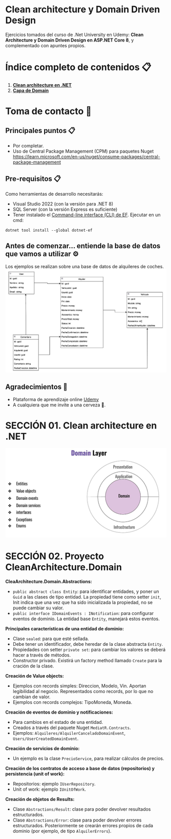 ﻿# Clean architecture y Domain Driven Design

Ejercicios tomados del curso de .Net University en Udemy: **Clean Architecture y Domain Driven Design en ASP.NET Core 8**, y complementado con apuntes propios.


# Índice completo de contenidos 📋
1. **[Clean architecture en .NET](#Seccion_01_Clean)**
2. **[Capa de Domain](#Seccion_02_Capa_Domain)**


# Toma de contacto  🚀 <a name="Toma_Contacto"></a>

## Principales puntos 📋
* Por completar.
* Uso de Central Package Management (CPM) para paquetes Nuget
https://learn.microsoft.com/en-us/nuget/consume-packages/central-package-management

## Pre-requisitos 📋
Como herramientas de desarrollo necesitarás:
* Visual Studio 2022 (con la versión para .NET 8)
* SQL Server (con la versión Express es suficiente)
* Tener instalado el [Command-line interface (CLI) de EF](https://learn.microsoft.com/en-us/ef/core/cli/dotnet). Ejecutar en un cmd:
```
dotnet tool install --global dotnet-ef
```

## Antes de comenzar... entiende la base de datos que vamos a utilizar ⚙️
Los ejemplos se realizan sobre una base de datos de alquileres de coches.
![My Image](./docs/02.Bdd.JPG)

## Agradecimientos 🎁

* Plataforma de aprendizaje online [Udemy](https://www.udemy.com/share/109PRS3@gz4ZDXhSu8i9pa_CnjiahHDgwCptf9vw-CYR0FqedgI2UGsgwy4nmPTe3ehw5QaGMA==/)
* A cualquiera que me invite a una cerveza 🍺.

# SECCIÓN 01. Clean architecture en .NET <a name="Seccion_01_Clean"></a>
![My Image](./docs/01.Domain.JPG)

# SECCIÓN 02. Proyecto CleanArchitecture.Domain <a name="Seccion_02_Domain"></a>

**CleaArchitecture.Domain.Abstractions:**
* ```public abstract class Entity```: para identificar entidades, y poner un ```Guid``` a las clases de tipo entidad. La propiedad tiene como setter ``init``,  Init indica que una vez que ha sido inicializada la propiedad, no se puede cambiar su valor.
* ```public interface IDomainEvents : INotification```: para configurar eventos de dominio. La entidad base ```Entity```, manejará estos eventos.

**Principales características de una entidad de dominio:**
* Clase ```sealed```: para que esté sellada.
* Debe tener un identificador, debe heredar de la clase abstracta ```Entity```.
* Propiedades con setter ```private set```: para cambiar los valores se deberá hacer a través de métodos.
* Constructor privado. Existirá un factory method llamado ```Create``` para la cración de la clase.

**Creación de Value objects:**
* Ejemplos con records simples: Direccion, Modelo, Vin. Aportan legibilidad al negocio. Representados como records, por lo que no cambian de valor.
* Ejemplos con records complejos: TipoMoneda, Moneda.

**Creación de eventos de dominio y notificaciones:**
* Para cambios en el estado de una entidad.
* Creados a través del paquete Nuget ```MediatR.Contracts```.
* Ejemplos:  ```Alquileres/AlquilerCanceladoDomainEvent```, ```Users/UserCreatedDomainEvent```.

**Creación de **servicios de dominio**:**
* Un ejemplo es la clase ```PrecioService```, para realizar cálculos de precios.

**Creación de los contratos de acceso a base de datos (repositorios) y persistencia (unit of work):**
* Repositorios: ejemplo ```IUserRepository```.
* Unit of work: ejemplo ```IUnitOfWork```.

**Creación de objetos de Results:**
* Clase ```Abstractions/Result```: clase para poder devolver resultados estructurados.
* Clase ```Abstractions/Error```: clase para poder devolver errores estructurados. Posteriormente se crearán errores propios de cada dominio (por ejemplo, de tipo ```AlquilerErrors```).